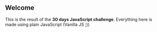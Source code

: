 ## Welcome

This is the result of the **30 days JavaScript challenge**. Everything here is made using plain JavaScript (Vanilla JS ;))
